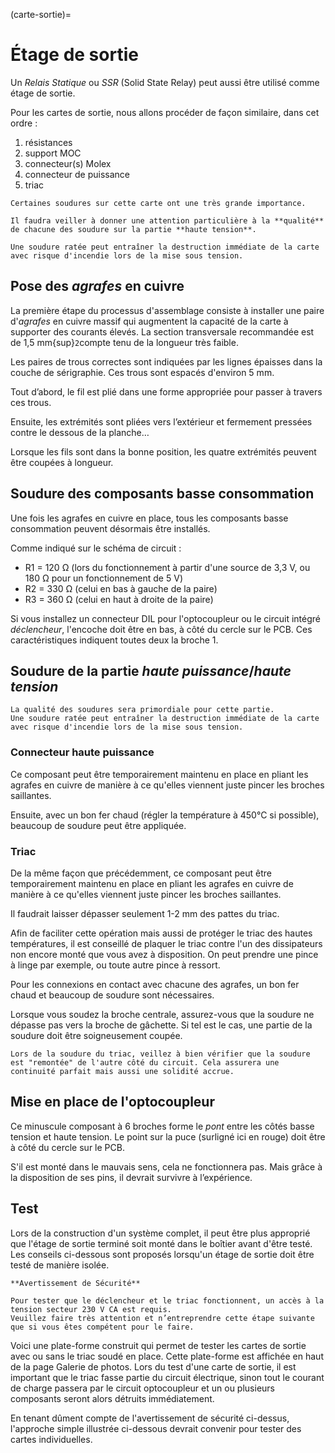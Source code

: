 (carte-sortie)=

# Étage de sortie

Un *Relais Statique* ou *SSR* (Solid State Relay) peut aussi être utilisé comme étage de sortie.

Pour les cartes de sortie, nous allons procéder de façon similaire, dans cet ordre :
1. résistances
2. support MOC
3. connecteur(s) Molex
4. connecteur de puissance
5. triac

```{danger}
Certaines soudures sur cette carte ont une très grande importance.

Il faudra veiller à donner une attention particulière à la **qualité** de chacune des soudure sur la partie **haute tension**.

Une soudure ratée peut entraîner la destruction immédiate de la carte avec risque d'incendie lors de la mise sous tension.
```

## Pose des *agrafes* en cuivre

La première étape du processus d'assemblage consiste à installer une paire d'*agrafes* en cuivre massif qui augmentent la capacité de la carte à supporter des courants élevés.
La section transversale recommandée est de 1,5 mm{sup}`2`compte tenu de la longueur très faible.

Les paires de trous correctes sont indiquées par les lignes épaisses dans la couche de sérigraphie. Ces trous sont espacés d'environ 5 mm.

Tout d’abord, le fil est plié dans une forme appropriée pour passer à travers ces trous.

Ensuite, les extrémités sont pliées vers l’extérieur et fermement pressées contre le dessous de la planche…

Lorsque les fils sont dans la bonne position, les quatre extrémités peuvent être coupées à longueur.

## Soudure des composants basse consommation

Une fois les agrafes en cuivre en place, tous les composants basse consommation peuvent désormais être installés.

Comme indiqué sur le schéma de circuit :
- R1 = 120 &Omega; (lors du fonctionnement à partir d'une source de 3,3 V, ou 180 &Omega; pour un fonctionnement de 5 V)
- R2 = 330 &Omega; (celui en bas à gauche de la paire)
- R3 = 360 &Omega; (celui en haut à droite de la paire)

Si vous installez un connecteur DIL pour l'optocoupleur ou le circuit intégré *déclencheur*, l'encoche doit être en bas, à côté du cercle sur le PCB.
Ces caractéristiques indiquent toutes deux la broche 1.

## Soudure de la partie *haute puissance*/*haute tension*

```{danger}
La qualité des soudures sera primordiale pour cette partie.
Une soudure ratée peut entraîner la destruction immédiate de la carte avec risque d'incendie lors de la mise sous tension.
```

### Connecteur haute puissance

Ce composant peut être temporairement maintenu en place en pliant les agrafes en cuivre de manière à ce qu'elles viennent juste pincer les broches saillantes.

Ensuite, avec un bon fer chaud (régler la température à 450°C si possible), beaucoup de soudure peut être appliquée.

### Triac

De la même façon que précédemment, ce composant peut être temporairement maintenu en place en pliant les agrafes en cuivre de manière à ce qu'elles viennent juste pincer les broches saillantes.

Il faudrait laisser dépasser seulement 1-2 mm des pattes du triac.

Afin de faciliter cette opération mais aussi de protéger le triac des hautes températures, il est conseillé de plaquer le triac contre l'un des dissipateurs non encore monté que vous avez à disposition. On peut prendre une pince à linge par exemple, ou toute autre pince à ressort.

Pour les connexions en contact avec chacune des agrafes, un bon fer chaud et beaucoup de soudure sont nécessaires.

Lorsque vous soudez la broche centrale, assurez-vous que la soudure ne dépasse pas vers la broche de gâchette. Si tel est le cas, une partie de la soudure doit être soigneusement coupée.

```{warning}
Lors de la soudure du triac, veillez à bien vérifier que la soudure est "remontée" de l'autre côté du circuit. Cela assurera une continuité parfait mais aussi une solidité accrue.
```

## Mise en place de l'optocoupleur

Ce minuscule composant à 6 broches forme le *pont* entre les côtés basse tension et haute tension.
Le point sur la puce (surligné ici en rouge) doit être à côté du cercle sur le PCB.

S'il est monté dans le mauvais sens, cela ne fonctionnera pas. Mais grâce à la disposition de ses pins, il devrait survivre à l’expérience.

## Test

Lors de la construction d'un système complet, il peut être plus approprié que l'étage de sortie terminé soit monté dans le boîtier avant d'être testé.
Les conseils ci-dessous sont proposés lorsqu'un étage de sortie doit être testé de manière isolée.

```{danger}
**Avertissement de Sécurité**

Pour tester que le déclencheur et le triac fonctionnent, un accès à la tension secteur 230 V CA est requis.
Veuillez faire très attention et n’entreprendre cette étape suivante que si vous êtes compétent pour le faire.
```

Voici une plate-forme construit qui permet de tester les cartes de sortie avec ou sans le triac soudé en place.
Cette plate-forme est affichée en haut de la page Galerie de photos.
Lors du test d'une carte de sortie, il est important que le triac fasse partie du circuit électrique, sinon tout le courant de charge passera par le circuit optocoupleur et un ou plusieurs composants seront alors détruits immédiatement.

En tenant dûment compte de l'avertissement de sécurité ci-dessus, l'approche simple illustrée ci-dessous devrait convenir pour tester des cartes individuelles.

